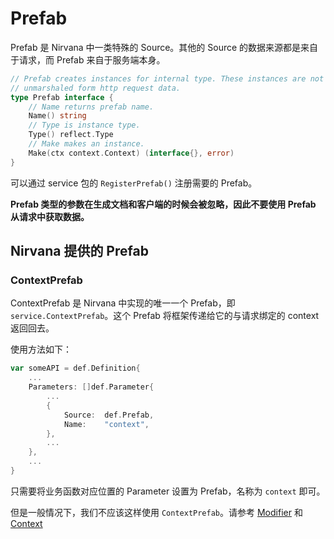 # Prefab

Prefab 是 Nirvana 中一类特殊的 Source。其他的 Source 的数据来源都是来自于请求，而 Prefab 来自于服务端本身。

```go
// Prefab creates instances for internal type. These instances are not
// unmarshaled form http request data.
type Prefab interface {
	// Name returns prefab name.
	Name() string
	// Type is instance type.
	Type() reflect.Type
	// Make makes an instance.
	Make(ctx context.Context) (interface{}, error)
}
```

可以通过 service 包的 `RegisterPrefab()` 注册需要的 Prefab。

**Prefab 类型的参数在生成文档和客户端的时候会被忽略，因此不要使用 Prefab 从请求中获取数据。**

## Nirvana 提供的 Prefab

### ContextPrefab

ContextPrefab 是 Nirvana 中实现的唯一一个 Prefab，即 `service.ContextPrefab`。这个 Prefab 将框架传递给它的与请求绑定的 context 返回回去。

使用方法如下：
```go
var someAPI = def.Definition{
	...
	Parameters: []def.Parameter{
		...
		{
			Source:  def.Prefab,
			Name:    "context",
		},
		...
	},
	...
}
```
只需要将业务函数对应位置的 Parameter 设置为 Prefab，名称为 `context` 即可。

但是一般情况下，我们不应该这样使用 `ContextPrefab`。请参考 [Modifier](modifier.md) 和 [Context](context.md)
